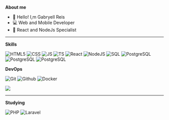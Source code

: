 
**About me**

- 🤙 Hello! I,m Gabryell Reis
- 💻 Web and Mobile Developer
- 🚀 React and NodeJs Specialist
  
<hr />

**Skills**

  ![HTML5](https://img.shields.io/badge/-HTML5-333333?logo=HTML5)
  ![CSS](https://img.shields.io/badge/-CSS-333333?logo=CSS)
  ![JS](https://img.shields.io/badge/-Javascript-333333?logo=javascript)
  ![TS](https://img.shields.io/badge/-Typescript-333333?logo=typescript)
  ![React](https://img.shields.io/badge/-React-333333?style=flat&logo=react)
  ![NodeJS](https://img.shields.io/badge/-NodeJS-333333?style=flat&logo=nodejs)
  ![SQL](https://img.shields.io/badge/-SQL-333333?logo=sql)
  ![PostgreSQL](https://img.shields.io/badge/-Postgresql-333333?style=flat&logo=postgres)
  ![PostgreSQL](https://img.shields.io/badge/-Sequelize-333333?style=flat&logo=sequelize)
  ![PostgreSQL](https://img.shields.io/badge/-Prisma-333333?style=flat&logo=prisma)
  

**DevOps**

  ![Git](https://img.shields.io/badge/-Git-333333?logo=git)
  ![Github](https://img.shields.io/badge/-Github-333333?logo=github)
  ![Docker](https://img.shields.io/badge/-Docker-333333?logo=Docker)
  

<picture>
<source 
  srcset="https://github-readme-stats.vercel.app/api?username=GabryellReis&show_icons=true&theme=dark"
  media="(prefers-color-scheme: dark)"
/>
<source
  srcset="https://github-readme-stats.vercel.app/api?username=GabryellReis&show_icons=true"
  media="(prefers-color-scheme: light), (prefers-color-scheme: no-preference)"
/>
<img src="https://github-readme-stats.vercel.app/api?username=GabryellReis&show_icons=true" />
</picture>

<hr />

**Studying**

  ![PHP](https://img.shields.io/badge/-PHP-333333?logo=php)
  ![Laravel](https://img.shields.io/badge/-Laravel-333333?logo=laravel)

